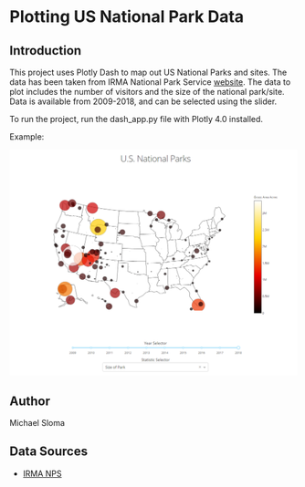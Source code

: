 # Plotting US National Park Data

## Introduction

This project uses Plotly Dash to map out US National Parks and sites. The data has been taken from IRMA National Park
Service [website](https://irma.nps.gov/). The data to plot includes the number of visitors and the size of the national
park/site. Data is available from 2009-2018, and can be selected using the slider.

To run the project, run the dash_app.py file with Plotly 4.0 installed.

Example:

![Example Image](https://github.com/msloma144/national_parks/blob/master/example.PNG?raw=true)

## Author
Michael Sloma

## Data Sources
* [IRMA NPS](https://irma.nps.gov/)
